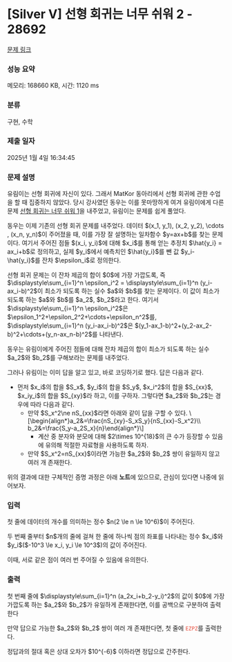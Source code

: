 # [Silver V] 선형 회귀는 너무 쉬워 2 - 28692 

[문제 링크](https://www.acmicpc.net/problem/28692) 

### 성능 요약

메모리: 168660 KB, 시간: 1120 ms

### 분류

구현, 수학

### 제출 일자

2025년 1월 4일 16:34:45

### 문제 설명

<p>유림이는 선형 회귀에 자신이 있다. 그래서 MatKor 동아리에서 선형 회귀에 관한 수업을 할 때 집중하지 않았다. 당시 강사였던 동우는 이를 못마땅하게 여겨 유림이에게 다른 문제 <a href="/problem/27295">선형 회귀는 너무 쉬워 1</a>을 내주었고, 유림이는 문제를 쉽게 풀었다.</p>

<p>동우는 이제 기존의 선형 회귀 문제를 내주었다. 데이터 $(x_1, y_1), (x_2, y_2), \cdots , (x_n, y_n)$이 주어졌을 때, 이를 가장 잘 설명하는 일차함수 $y=ax+b$를 찾는 문제이다. 여기서 주어진 점들 $(x_i, y_i)$에 대해 $x_i$를 통해 얻는 추정치 $\hat{y_i} = ax_i+b$로 정의하고, 실제 $y_i$에서 예측치인 $\hat{y_i}$를 뺀 값 $y_i-\hat{y_i}$를 잔차 $\epsilon_i$로 정의한다.</p>

<p>선형 회귀 문제는 이 잔차 제곱의 합이 $0$에 가장 가깝도록, 즉 $\displaystyle\sum_{i=1}^n \epsilon_i^2 = \displaystyle\sum_{i=1}^n (y_i-ax_i-b)^2$이 최소가 되도록 하는 실수 $a$와 $b$를 찾는 문제이다. 이 값이 최소가 되도록 하는 $a$와 $b$를 $a_2$, $b_2$라고 한다. 여기서 $\displaystyle\sum_{i=1}^n \epsilon_i^2$은 $\epsilon_1^2+\epsilon_2^2+\cdots+\epsilon_n^2$를, $\displaystyle\sum_{i=1}^n (y_i-ax_i-b)^2$은 $(y_1-ax_1-b)^2+(y_2-ax_2-b)^2+\cdots+(y_n-ax_n-b)^2$를 나타낸다.</p>

<p>동우는 유림이에게 주어진 점들에 대해 잔차 제곱의 합이 최소가 되도록 하는 실수 $a_2$와 $b_2$를 구해보라는 문제를 내주었다.</p>

<p>그러나 유림이는 이미 답을 알고 있고, 바로 코딩하기로 했다. 답은 다음과 같다.</p>

<ul>
	<li>먼저 $x_i$의 합을 $S_x$, $y_i$의 합을 $S_y$, $x_i^2$의 합을 $S_{xx}$, $x_iy_i$의 합을 $S_{xy}$라 하고, 이를 구하자. 그렇다면 $a_2$와 $b_2$는 경우에 따라 다음과 같다.
	<ul>
		<li>만약 $S_x^2\ne nS_{xx}$라면 아래와 같이 답을 구할 수 있다. \[\begin{align*}a_2&=\frac{nS_{xy}-S_xS_y}{nS_{xx}-S_x^2}\\ b_2&=\frac{S_y-a_2S_x}{n}\end{align*}\]
		<ul>
			<li>계산 중 분자와 분모에 대해 $2\times 10^{18}$의 큰 수가 등장할 수 있음에 유의해 적절한 자료형을 사용하도록 하자.</li>
		</ul>
		</li>
		<li>만약 $S_x^2=nS_{xx}$이라면 가능한 $a_2$와 $b_2$ 쌍이 유일하지 않고 여러 개 존재한다.</li>
	</ul>
	</li>
</ul>

<p>위의 결과에 대한 구체적인 증명 과정은 아래 <strong>노트</strong>에 있으므로, 관심이 있다면 나중에 읽어보자.</p>

### 입력 

 <p>첫 줄에 데이터의 개수를 의미하는 정수 $n(2 \le n \le 10^6)$이 주어진다.</p>

<p>두 번째 줄부터 $n$개의 줄에 걸쳐 한 줄에 하나씩 점의 좌표를 나타내는 정수 $x_i$와 $y_i$($-10^3 \le x_i, y_i \le 10^3$)의 값이 주어진다.</p>

<p>이때, 서로 같은 점이 여러 번 주어질 수 있음에 유의한다.</p>

### 출력 

 <p>첫 번째 줄에 $\displaystyle\sum_{i=1}^n (a_2x_i+b_2-y_i)^2$의 값이 $0$에 가장 가깝도록 하는 $a_2$와 $b_2$가 유일하게 존재한다면, 이를 공백으로 구분하여 출력한다</p>

<p>만약 답으로 가능한 $a_2$와 $b_2$ 쌍이 여러 개 존재한다면, 첫 줄에 <span style="color:#e74c3c;"><code>EZPZ</code></span>를 출력한다.</p>

<p>정답과의 절대 혹은 상대 오차가 $10^{-6}$ 이하라면 정답으로 간주한다.</p>

